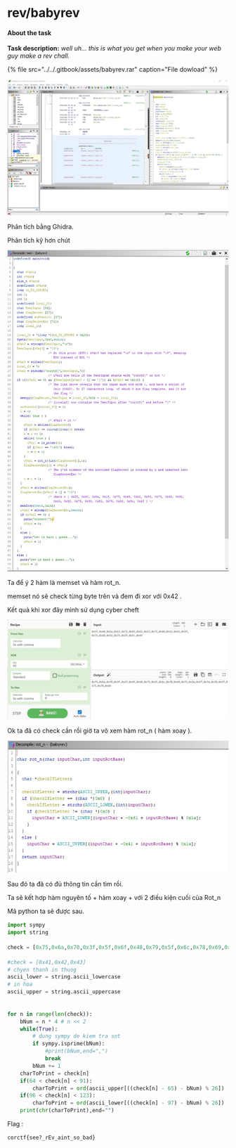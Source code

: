 # rev/babyrev

#### About the task <a id="about-the-task-1"></a>

**Task description:** _well uh… this is what you get when you make your web guy make a rev chall._

{% file src="../../.gitbook/assets/babyrev.rar" caption="File dowload" %}

![](../../.gitbook/assets/image%20%2831%29.png)

Phân tích bằng Ghidra.

Phân tích kỹ hơn chút

![](../../.gitbook/assets/image%20%2839%29.png)

Ta để ý 2 hàm là memset và hàm rot\_n.

memset nó sẽ check từng byte trên và đem đi xor với 0x42 . 

Kết quả khi xor đây mình sử dụng cyber cheft 

![](../../.gitbook/assets/image%20%2838%29.png)

Ok ta đã có check cần rồi giờ ta vô xem hàm rot\_n \( hàm xoay \).

![](../../.gitbook/assets/image%20%2837%29.png)

Sau đó ta đã có đủ thông tin cần tìm rồi.

Ta sẽ kết hơp hàm nguyên tố + hàm xoay + với 2 điều kiện cuối của Rot\_n

Mã python ta sẽ được sau.

```python
import sympy
import string

check = [0x75,0x6a,0x70,0x3f,0x5f,0x6f,0x48,0x79,0x5f,0x6c,0x78,0x69,0x75,0x5f,0x7a,0x78,0x5f,0x75,0x76,0x65]

#check = [0x41,0x42,0x43]
# chyen thanh in thuog
ascii_lower = string.ascii_lowercase
# in hoa
ascii_upper = string.ascii_uppercase


for n in range(len(check)):
    bNum = n * 4 # n << 2
    while(True):
        # dung sympy de kiem tra snt
        if sympy.isprime(bNum):
            #print(bNum,end=",")
            break
        bNum += 1
    charToPrint = check[n]
    if(64 < check[n] < 91):
        charToPrint = ord(ascii_upper[((check[n] - 65) - bNum) % 26])
    if(96 < check[n] < 123):
        charToPrint = ord(ascii_lower[((check[n] - 97) - bNum) % 26])
    print(chr(charToPrint),end="")

```

Flag : 

```text
corctf{see?_rEv_aint_so_bad}
```



